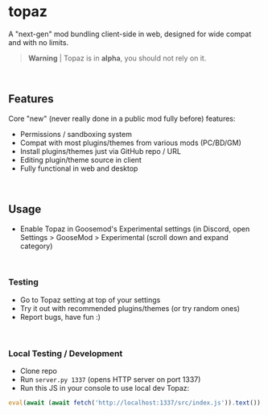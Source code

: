 # topaz
A "next-gen" mod bundling client-side in web, designed for wide compat and with no limits.

> **Warning** |
> Topaz is in **alpha**, you should not rely on it.

<br>

## Features
Core "new" (never really done in a public mod fully before) features:
- Permissions / sandboxing system
- Compat with most plugins/themes from various mods (PC/BD/GM)
- Install plugins/themes just via GitHub repo / URL
- Editing plugin/theme source in client
- Fully functional in web and desktop

<br>

## Usage
- Enable Topaz in Goosemod's Experimental settings (in Discord, open Settings > GooseMod > Experimental (scroll down and expand category)

<br>

### Testing

- Go to Topaz setting at top of your settings
- Try it out with recommended plugins/themes (or try random ones)
- Report bugs, have fun :)

<br>

### Local Testing / Development
- Clone repo
- Run `server.py 1337` (opens HTTP server on port 1337)
- Run this JS in your console to use local dev Topaz:
```js
eval(await (await fetch('http://localhost:1337/src/index.js')).text())
```